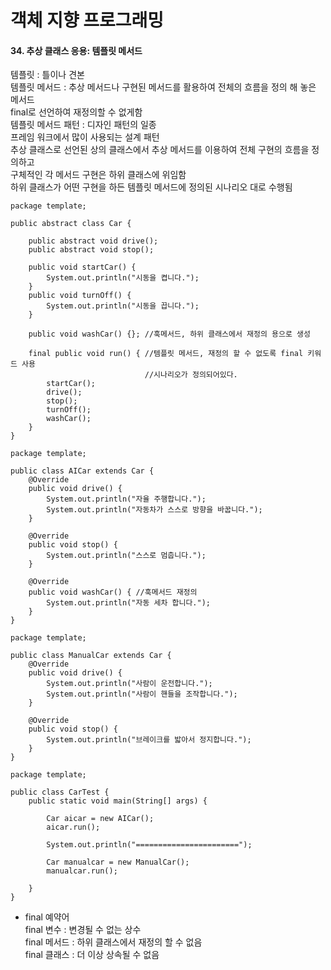 # 객체 지향 프로그래밍

#### 34. 추상 클래스 응용: 템플릿 메서드 

템플릿 : 틀이나 견본    
템플릿 메서드 : 추상 메서드나 구현된 메서드를 활용하여 전체의 흐름을 정의 해 놓은 메서드     
            final로 선언하여 재정의할 수 없게함  
템플릿 메서드 패턴 : 디자인 패턴의 일종     
프레임 워크에서 많이 사용되는 설계 패턴  
추상 클래스로 선언된 상의 클래스에서 추상 메서드를 이용하여 전체 구현의 흐름을 정의하고   
구체적인 각 메서드 구현은 하위 클래스에 위임함  
하위 클래스가 어떤 구현을 하든 템플릿 메서드에 정의된 시나리오 대로 수행됨   

```
package template;

public abstract class Car {

    public abstract void drive();
    public abstract void stop();

    public void startCar() {
        System.out.println("시동을 켭니다.");
    }
    public void turnOff() {
        System.out.println("시동을 끕니다.");
    }

    public void washCar() {}; //훅메서드, 하위 클래스에서 재정의 용으로 생성

    final public void run() { //템플릿 메서드, 재정의 할 수 없도록 final 키워드 사용
                              //시나리오가 정의되어있다.
        startCar();
        drive();
        stop();
        turnOff();
        washCar();
    }
}
```

```
package template;

public class AICar extends Car {
    @Override
    public void drive() {
        System.out.println("자율 주행합니다.");
        System.out.println("자동차가 스스로 방향을 바꿉니다.");
    }

    @Override
    public void stop() {
        System.out.println("스스로 멈춥니다.");
    }

    @Override
    public void washCar() { //훅메서드 재정의
        System.out.println("자동 세차 합니다.");
    }
}
```

```
package template;

public class ManualCar extends Car {
    @Override
    public void drive() {
        System.out.println("사람이 운전합니다.");
        System.out.println("사람이 핸들을 조작합니다.");
    }

    @Override
    public void stop() {
        System.out.println("브레이크를 밟아서 정지합니다.");
    }
}
```

```
package template;

public class CarTest {
    public static void main(String[] args) {

        Car aicar = new AICar();
        aicar.run();

        System.out.println("=======================");

        Car manualcar = new ManualCar();
        manualcar.run();

    }
}
```

* final 예약어     
final 변수 : 변경될 수 없는 상수  
final 메서드 : 하위 클래스에서 재정의 할 수 없음     
final 클래스 : 더 이상 상속될 수 없음  
    
     